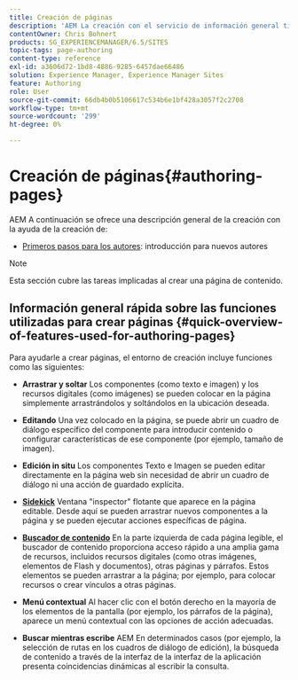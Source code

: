 ```yaml
---
title: Creación de páginas
description: 'AEM La creación con el servicio de información general tiene dos aspectos (1) Primeros pasos para los autores: una introducción para los nuevos autores y (2) Guía rápida para la creación de páginas: una guía rápida (de alto nivel) para las acciones principales.'
contentOwner: Chris Bohnert
products: SG_EXPERIENCEMANAGER/6.5/SITES
topic-tags: page-authoring
content-type: reference
exl-id: a3606d72-1bd8-4886-9285-6457dae66486
solution: Experience Manager, Experience Manager Sites
feature: Authoring
role: User
source-git-commit: 66db4b0b5106617c534b6e1bf428a3057f2c2708
workflow-type: tm+mt
source-wordcount: '299'
ht-degree: 0%

---
```


# Creación de páginas{#authoring-pages}

AEM A continuación se ofrece una descripción general de la creación con la ayuda de la creación de:

* [Primeros pasos para los autores](/help/sites-classic-ui-authoring/classic-page-author-first-steps.md): introducción para nuevos autores

>[!NOTE]
>
>Esta sección cubre las tareas implicadas al crear una página de contenido. <!-- There are many additional features closely related to page authoring, these are covered under [Site and Page Features](/sites-classic-ui-authoring/classic-feature.md). -->

## Información general rápida sobre las funciones utilizadas para crear páginas {#quick-overview-of-features-used-for-authoring-pages}

Para ayudarle a crear páginas, el entorno de creación incluye funciones como las siguientes:

* **Arrastrar y soltar**
Los componentes (como texto e imagen) y los recursos digitales (como imágenes) se pueden colocar en la página simplemente arrastrándolos y soltándolos en la ubicación deseada.

* **Editando**
Una vez colocado en la página, se puede abrir un cuadro de diálogo específico del componente para introducir contenido o configurar características de ese componente (por ejemplo, tamaño de imagen).

* **Edición in situ**
Los componentes Texto e Imagen se pueden editar directamente en la página web sin necesidad de abrir un cuadro de diálogo ni una acción de guardado explícita.

* **[Sidekick](/help/sites-classic-ui-authoring/classic-page-author-env-tools.md#sidekickclassicui)**
Ventana &quot;inspector&quot; flotante que aparece en la página editable. Desde aquí se pueden arrastrar nuevos componentes a la página y se pueden ejecutar acciones específicas de página.

* **[Buscador de contenido](/help/sites-classic-ui-authoring/classic-page-author-env-tools.md#thecontentfinderclassicui)**
En la parte izquierda de cada página legible, el buscador de contenido proporciona acceso rápido a una amplia gama de recursos, incluidos recursos digitales (como otras imágenes, elementos de Flash y documentos), otras páginas y párrafos. Estos elementos se pueden arrastrar a la página; por ejemplo, para colocar recursos o crear vínculos a otras páginas.

* **Menú contextual**
Al hacer clic con el botón derecho en la mayoría de los elementos de la pantalla (por ejemplo, los párrafos de la página), aparece un menú contextual con las opciones de acción adecuadas.

* **Buscar mientras escribe**
AEM En determinados casos (por ejemplo, la selección de rutas en los cuadros de diálogo de edición), la búsqueda de contenido a través de la interfaz de la interfaz de la aplicación presenta coincidencias dinámicas al escribir la consulta.
